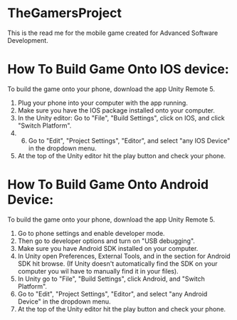# TheGamersProject

This is the read me for the mobile game created for Advanced Software Development. 

# How To Build Game Onto IOS device:

To build the game onto your phone, download the app Unity Remote 5. 
1. Plug your phone into your computer with the app running.
2. Make sure you have the IOS package installed onto your computer.
3. In the Unity editor: Go to "File", "Build Settings", click on IOS, and click "Switch Platform".
4. 6. Go to "Edit", "Project Settings", "Editor", and select "any IOS Device" in the dropdown menu. 
5. At the top of the Unity editor hit the play button and check your phone.

# How To Build Game Onto Android Device:

To build the game onto your phone, download the app Unity Remote 5. 
1. Go to phone settings and enable developer mode.
2. Then go to developer options and turn on "USB debugging".
3. Make sure you have Android SDK installed on your computer.
4. In Unity open Preferences, External Tools, and in the section for Android SDK hit browse. (If Unity doesn't automatically find the SDK on your computer you wil have to manually find it in your files).
5. In Unity go to "File", "Build Settings", click Android, and "Switch Platform".
6. Go to "Edit", "Project Settings", "Editor", and select "any Android Device" in the dropdown menu.
7. At the top of the Unity editor hit the play button and check your phone.

